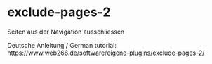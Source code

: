 # exclude-pages-2
Seiten aus der Navigation ausschliessen

Deutsche Anleitung / German tutorial: https://www.web266.de/software/eigene-plugins/exclude-pages-2/

